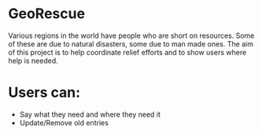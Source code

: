 
# GeoRescue

Various regions in the world have people who are short on resources. Some of these are due to natural disasters, some due to man made ones. The aim of this project is to help coordinate relief efforts and to show users where help is needed.

# Users can:

- Say what they need and where they need it
- Update/Remove old entries


